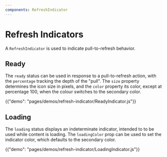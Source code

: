 ```yaml
---
components: RefreshIndicator
---
```


# Refresh Indicators

A `RefreshIndicator` is used to indicate pull-to-refresh behavior.

## Ready

The `ready` status can be used in response to a pull-to-refresh action, with the `percentage` tracking the depth of the "pull". The `size` property determines the icon size in pixels, and the `color` property its color, except at percentage 100, when the colour switches to the secondary color.

{{"demo": "pages/demos/refresh-indicator/ReadyIndicator.js"}}

## Loading

The `loading` status displays an indeterminate indicator, intended to to be used while content is loading. The `loadingColor` prop can be used to set the indicator color, which defaults to the secondary color.

{{"demo": "pages/demos/refresh-indicator/LoadingIndicator.js"}}
